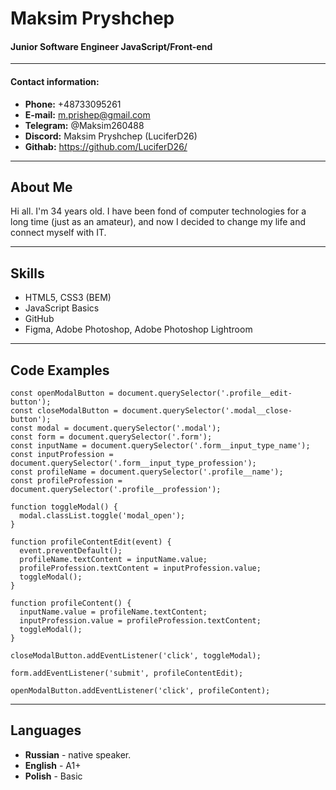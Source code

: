 # Maksim Pryshchep
#### Junior Software Engineer JavaScript/Front-end
***
#### Contact information:

* **Phone:** +48733095261  
* **E-mail:** m.prishep@gmail.com  
* **Telegram:** @Maksim260488
* **Discord:** Maksim Pryshchep (LuciferD26)
* **Githab:** https://github.com/LuciferD26/
***
## About Me
Hi all. I'm 34 years old. I have been fond of computer technologies for a long time (just as an amateur), and now I decided to change my life and connect myself with IT.
***
## Skills

* HTML5, CSS3 (BEM)
* JavaScript Basics
* GitHub
* Figma, Adobe Photoshop, Adobe Photoshop Lightroom
***
## Code Examples
```
const openModalButton = document.querySelector('.profile__edit-button');
const closeModalButton = document.querySelector('.modal__close-button');
const modal = document.querySelector('.modal');
const form = document.querySelector('.form');
const inputName = document.querySelector('.form__input_type_name');
const inputProfession = document.querySelector('.form__input_type_profession');
const profileName = document.querySelector('.profile__name');
const profileProfession = document.querySelector('.profile__profession');

function toggleModal() {
  modal.classList.toggle('modal_open');
}

function profileContentEdit(event) {
  event.preventDefault();
  profileName.textContent = inputName.value;
  profileProfession.textContent = inputProfession.value;
  toggleModal();
}

function profileContent() {
  inputName.value = profileName.textContent;
  inputProfession.value = profileProfession.textContent;
  toggleModal();
}

closeModalButton.addEventListener('click', toggleModal);

form.addEventListener('submit', profileContentEdit);

openModalButton.addEventListener('click', profileContent);
```
***
## Languages
* **Russian** - native speaker.
* **English** - A1+
* **Polish** - Basic